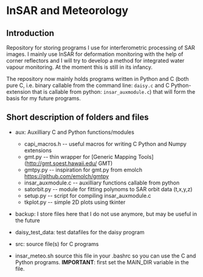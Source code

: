 # InSAR and Meteorology

## Introduction

Repository for storing programs I use for interferometric processing of SAR
images. I mainly use InSAR for deformation monitoring with the help of
corner reflectors and I will try to develop a method for integrated water
vapour monitoring. At the moment this is still in its infancy.

The repository now mainly holds programs written in Python and C (both pure
C, i.e. binary callable from the command line: `daisy.c` and C Python-extension
that is callable from python: `insar_auxmodule.c`) that will form the basis
for my future programs.

## Short description of folders and files

- aux: Auxilliary C and Python functions/modules
    - capi_macros.h -- useful macros for writing C Python and Numpy extensions
    - gmt.py -- thin wrapper for [Generic Mapping Tools](http://gmt.soest.hawaii.edu/ GMT)
    - gmtpy.py -- inspiration for gmt.py from emolch <https://github.com/emolch/gmtpy>
    - insar_auxmodule.c -- auxilliary functions callable from python
    - satorbit.py -- module for fitting polynoms to SAR orbit data (t,x,y,z)
    - setup.py -- script for compiling insar_auxmodule.c
    - tkplot.py -- simple 2D plots using tkinter

- backup: I store files here that I do not use anymore, but may be useful in the
  future
- daisy_test_data: test datafiles for the daisy program
- src: source file(s) for C programs
- insar_meteo.sh source this file in your .bashrc so you can use the C and
  Python programs. **IMPORTANT**: first set the MAIN_DIR variable in the file.
